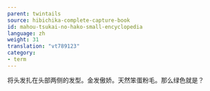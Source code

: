 ```yaml
---
parent: twintails
source: hibichika-complete-capture-book
id: mahou-tsukai-no-hako-small-encyclopedia
language: zh
weight: 31
translation: "vt789123"
category:
- term
---
```


将头发扎在头部两侧的发型。金发傲娇。天然笨蛋粉毛。那么绿色就是？
